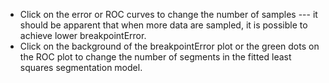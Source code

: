 - Click on the error or ROC curves to change the number of samples ---
it should be apparent that when more data are sampled, it is possible
to achieve lower breakpointError.
- Click on the background of the breakpointError plot or the green
  dots on the ROC plot to change the number of segments in the fitted
  least squares segmentation model.

